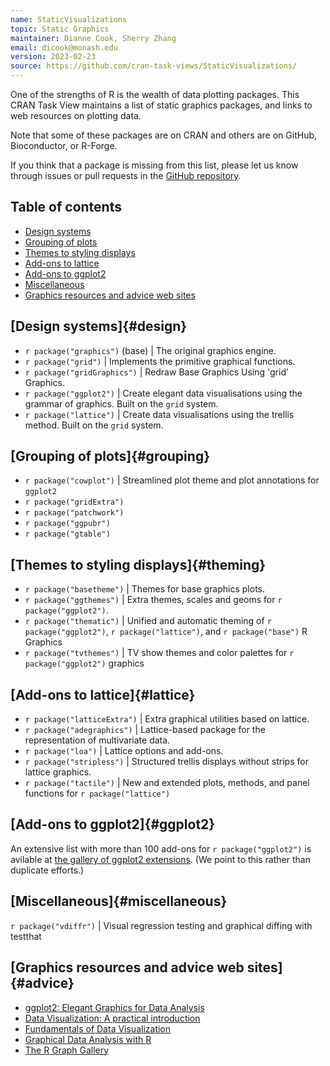 ```yaml
---
name: StaticVisualizations
topic: Static Graphics
maintainer: Dianne Cook, Sherry Zhang
email: dicook@monash.edu
version: 2023-02-23
source: https://github.com/cran-task-views/StaticVisualizations/
---
```


One of the strengths of R is the wealth of data plotting packages. This CRAN Task View maintains a list of static graphics packages, and links to web resources on plotting data.

Note that some of these packages are on CRAN and others are on GitHub, Bioconductor, or R-Forge.

If you think that a package is missing from this list, please let us know through issues or pull requests in the [GitHub repository](https://github.com/cran-task-views/VisualizationStatic).

## Table of contents

- [Design systems](#design)
- [Grouping of plots](#grouping)
- [Themes to styling displays](#theming)
- [Add-ons to lattice](#lattice)
- [Add-ons to ggplot2](#ggplot2)
- [Miscellaneous](#miscellaneous)
- [Graphics resources and advice web sites](#advice)

## [Design systems]{#design}

- `r package("graphics")` (base) | The original graphics engine.
- `r package("grid")` | Implements the primitive graphical functions.
- `r package("gridGraphics")` | Redraw Base Graphics Using 'grid' Graphics.
- `r package("ggplot2")` | Create elegant data visualisations using the grammar of graphics. Built on the `grid` system.
- `r package("lattice")` | Create data visualisations using the trellis method. Built on the `grid` system.

## [Grouping of plots]{#grouping}

- `r package("cowplot")` | Streamlined plot theme and plot annotations for `ggplot2`
- `r package("gridExtra")`
- `r package("patchwork")`
- `r package("ggpubr")`
- `r package("gtable")`

## [Themes to styling displays]{#theming}

- `r package("basetheme")` | Themes for base graphics plots.
- `r package("ggthemes")` | Extra themes, scales and geoms for `r package("ggplot2")`.
- `r package("thematic")` | Unified and automatic theming of `r package("ggplot2")`, `r package("lattice")`, and `r package("base")` R Graphics
- `r package("tvthemes")` | TV show themes and color palettes for `r package("ggplot2")` graphics

## [Add-ons to lattice]{#lattice}

- `r package("latticeExtra")` | Extra graphical utilities based on lattice.
- `r package("adegraphics")` | Lattice-based package for the representation of multivariate data.
- `r package("loa")` | Lattice options and add-ons.
- `r package("stripless")` | Structured trellis displays without strips for lattice graphics.
- `r package("tactile")` | New and extended plots, methods, and panel functions for `r package("lattice")`

## [Add-ons to ggplot2]{#ggplot2}

An extensive list with more than 100 add-ons for `r package("ggplot2")` is avilable at [the gallery of ggplot2 extensions](https://exts.ggplot2.tidyverse.org/gallery/). (We point to this rather than duplicate efforts.)

## [Miscellaneous]{#miscellaneous}

`r package("vdiffr")` | Visual regression testing and graphical diffing with testthat

## [Graphics resources and advice web sites]{#advice}

- [ggplot2: Elegant Graphics for Data Analysis](https://ggplot2-book.org)
- [Data Visualization: A practical introduction](https://socviz.co)
- [Fundamentals of Data Visualization](https://clauswilke.com/dataviz/)
- [Graphical Data Analysis with R](http://www.gradaanwr.net)
- [The R Graph Gallery](https://www.r-graph-gallery.com)
